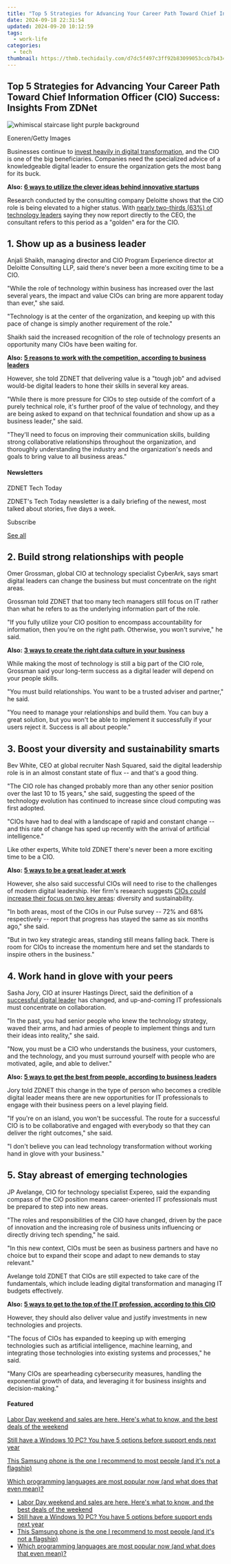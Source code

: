 ```yaml
---
title: "Top 5 Strategies for Advancing Your Career Path Toward Chief Information Officer (CIO) Success: Insights From ZDNet"
date: 2024-09-18 22:31:54
updated: 2024-09-20 10:12:59
tags:
  - work-life
categories:
  - tech
thumbnail: https://thmb.techidaily.com/d7dc5f497c3ff92b83099053ccb7b434fc4fb16a570e502a336cc42130adb602.jpg
---
```


## Top 5 Strategies for Advancing Your Career Path Toward Chief Information Officer (CIO) Success: Insights From ZDNet

![whimiscal staircase light purple background](https://www.zdnet.com/a/img/resize/bc901cf993617cfe513bb0adb3e0a53d2891f4f6/2024/08/06/86938e90-1597-4269-8aaf-dc2dd3af7d8b/gettyimages-1297427555.jpg?auto=webp&width=1280)

Eoneren/Getty Images

Businesses continue to [invest heavily in digital transformation](https://www.zdnet.com/article/every-enterprise-plans-to-increase-ai-spending-next-year/#link=%7B%22role%22:%22standard%22,%22href%22:%22https://www.zdnet.com/article/every-enterprise-plans-to-increase-ai-spending-next-year/%22,%22target%22:%22%22,%22absolute%22:%22%22,%22linkText%22:%22invest%20heavily%20in%20digital%20transformation%22%7D), and the CIO is one of the big beneficiaries. Companies need the specialized advice of a knowledgeable digital leader to ensure the organization gets the most bang for its buck.

**Also:** [**6 ways to utilize the clever ideas behind innovative startups**](https://www.zdnet.com/article/6-ways-to-exploit-the-clever-ideas-in-innovative-startups/#link=%7B%22role%22:%22standard%22,%22href%22:%22https://www.zdnet.com/article/6-ways-to-exploit-the-clever-ideas-in-innovative-startups/%22,%22target%22:%22%5Fblank%22,%22absolute%22:%22%22,%22linkText%22:%226%20ways%20to%20utilize%20the%20clever%20ideas%20behind%20innovative%20startups%22%7D)

Research conducted by the consulting company Deloitte shows that the CIO role is being elevated to a higher status. With [nearly two-thirds (63%) of technology leaders](https://www2.deloitte.com/us/en/pages/about-deloitte/articles/press-releases/cio-perspectives-new-deloitte-survey-unveils-technology-leaders-current-priorities-performance-and-competencies.html#link=%7B%22role%22:%22standard%22,%22href%22:%22https://www2.deloitte.com/us/en/pages/about-deloitte/articles/press-releases/cio-perspectives-new-deloitte-survey-unveils-technology-leaders-current-priorities-performance-and-competencies.html%22,%22target%22:%22%22,%22absolute%22:%22%22,%22linkText%22:%22nearly%20two-thirds%20%2863%%29%20of%20technology%20leaders%22%7D) saying they now report directly to the CEO, the consultant refers to this period as a "golden" era for the CIO.

## 1\. Show up as a business leader

Anjali Shaikh, managing director and CIO Program Experience director at Deloitte Consulting LLP, said there's never been a more exciting time to be a CIO.

"While the role of technology within business has increased over the last several years, the impact and value CIOs can bring are more apparent today than ever," she said.

"Technology is at the center of the organization, and keeping up with this pace of change is simply another requirement of the role."

Shaikh said the increased recognition of the role of technology presents an opportunity many CIOs have been waiting for.

**Also:** [**5 reasons to work with the competition, according to business leaders**](https://www.zdnet.com/article/5-reasons-to-work-with-the-competition-according-to-business-leaders/#link=%7B%22role%22:%22standard%22,%22href%22:%22https://www.zdnet.com/article/5-reasons-to-work-with-the-competition-according-to-business-leaders/%22,%22target%22:%22%22,%22absolute%22:%22%22,%22linkText%22:%225%20reasons%20to%20work%20with%20the%20competition,%20according%20to%20business%20leaders%22%7D#link=%7B%22role%22:%22standard%22,%22href%22:%22https://www.zdnet.com/article/5-reasons-to-work-with-the-competition-according-to-business-leaders/#link=%7B%22role%22:%22standard%22,%22href%22:%22https://www.zdnet.com/article/5-reasons-to-work-with-the-competition-according-to-business-leaders/%22,%22target%22:%22%22,%22absolute%22:%22%22,%22linkText%22:%225%20reasons%20to%20work%20with%20the%20competition,%20according%20to%20business%20leaders%22%7D%22,%22target%22:%22%22,%22absolute%22:%22%22,%22linkText%22:%22%3Cstrong%3E5%20reasons%20to%20work%20with%20the%20competition,%20according%20to%20business%20leaders%3C/strong%3E%22%7D)

However, she told ZDNET that delivering value is a "tough job" and advised would-be digital leaders to hone their skills in several key areas.

"While there is more pressure for CIOs to step outside of the comfort of a purely technical role, it's further proof of the value of technology, and they are being asked to expand on that technical foundation and show up as a business leader," she said.

"They'll need to focus on improving their communication skills, building strong collaborative relationships throughout the organization, and thoroughly understanding the industry and the organization's needs and goals to bring value to all business areas." 

#### Newsletters

ZDNET Tech Today

ZDNET's Tech Today newsletter is a daily briefing of the newest, most talked about stories, five days a week.

 Subscribe

[See all](https://www.zdnet.com/newsletters/)

## 2\. Build strong relationships with people

Omer Grossman, global CIO at technology specialist CyberArk, says smart digital leaders can change the business but must concentrate on the right areas.

Grossman told ZDNET that too many tech managers still focus on IT rather than what he refers to as the underlying information part of the role.

"If you fully utilize your CIO position to encompass accountability for information, then you're on the right path. Otherwise, you won't survive," he said.

**Also:** [**3 ways to create the right data culture in your business**](https://www.zdnet.com/article/three-ways-to-create-the-right-data-culture-in-your-business/#link=%7B%22role%22:%22standard%22,%22href%22:%22https://www.zdnet.com/article/three-ways-to-create-the-right-data-culture-in-your-business/%22,%22target%22:%22%22,%22absolute%22:%22%22,%22linkText%22:%223%20ways%20to%20create%20the%20right%20data%20culture%20in%20your%20business%22%7D#link=%7B%22role%22:%22standard%22,%22href%22:%22https://www.zdnet.com/article/three-ways-to-create-the-right-data-culture-in-your-business/#link=%7B%22role%22:%22standard%22,%22href%22:%22https://www.zdnet.com/article/three-ways-to-create-the-right-data-culture-in-your-business/%22,%22target%22:%22%22,%22absolute%22:%22%22,%22linkText%22:%223%20ways%20to%20create%20the%20right%20data%20culture%20in%20your%20business%22%7D%22,%22target%22:%22%22,%22absolute%22:%22%22,%22linkText%22:%22%3Cstrong%3E3%20ways%20to%20create%20the%20right%20data%20culture%20in%20your%20business%3C/strong%3E%22%7D)

While making the most of technology is still a big part of the CIO role, Grossman said your long-term success as a digital leader will depend on your people skills.

"You must build relationships. You want to be a trusted adviser and partner," he said.

"You need to manage your relationships and build them. You can buy a great solution, but you won't be able to implement it successfully if your users reject it. Success is all about people."

## 3\. Boost your diversity and sustainability smarts

Bev White, CEO at global recruiter Nash Squared, said the digital leadership role is in an almost constant state of flux -- and that's a good thing.

"The CIO role has changed probably more than any other senior position over the last 10 to 15 years," she said, suggesting the speed of the technology evolution has continued to increase since cloud computing was first adopted.

"CIOs have had to deal with a landscape of rapid and constant change -- and this rate of change has sped up recently with the arrival of artificial intelligence."

Like other experts, White told ZDNET there's never been a more exciting time to be a CIO.

**Also:** [**5 ways to be a great leader at work**](https://www.zdnet.com/home-and-office/work-life/5-ways-to-be-a-great-leader-at-work/#link=%7B%22role%22:%22standard%22,%22href%22:%22https://www.zdnet.com/home-and-office/work-life/5-ways-to-be-a-great-leader-at-work/%22,%22target%22:%22%22,%22absolute%22:%22%22,%22linkText%22:%225%20ways%20to%20be%20a%20great%20leader%20at%20work%22%7D#link=%7B%22role%22:%22standard%22,%22href%22:%22https://www.zdnet.com/home-and-office/work-life/5-ways-to-be-a-great-leader-at-work/#link=%7B%22role%22:%22standard%22,%22href%22:%22https://www.zdnet.com/home-and-office/work-life/5-ways-to-be-a-great-leader-at-work/%22,%22target%22:%22%22,%22absolute%22:%22%22,%22linkText%22:%225%20ways%20to%20be%20a%20great%20leader%20at%20work%22%7D%22,%22target%22:%22%22,%22absolute%22:%22%22,%22linkText%22:%22%3Cstrong%3E5%20ways%20to%20be%20a%20great%20leader%20at%20work%3C/strong%3E%22%7D)

However, she also said successful CIOs will need to rise to the challenges of modern digital leadership. Her firm's research suggests [CIOs could increase their focus on two key areas](https://www.nashsquared.com/dlr-pulse-survey-2024/dlr-pulse-survey-2024#link=%7B%22role%22:%22standard%22,%22href%22:%22https://www.nashsquared.com/dlr-pulse-survey-2024/dlr-pulse-survey-2024%22,%22target%22:%22%5Fblank%22,%22absolute%22:%22%22,%22linkText%22:%22CIOs%20could%20increase%20their%20focus%20on%20two%20key%20areas%22%7D): diversity and sustainability.

"In both areas, most of the CIOs in our Pulse survey -- 72% and 68% respectively -- report that progress has stayed the same as six months ago," she said.

"But in two key strategic areas, standing still means falling back. There is room for CIOs to increase the momentum here and set the standards to inspire others in the business."

## 4\. Work hand in glove with your peers

Sasha Jory, CIO at insurer Hastings Direct, said the definition of a [successful digital leader](https://www.zdnet.com/article/it-strategy-how-to-be-an-influential-digital-leader/) has changed, and up-and-coming IT professionals must concentrate on collaboration.

"In the past, you had senior people who knew the technology strategy, waved their arms, and had armies of people to implement things and turn their ideas into reality," she said.

"Now, you must be a CIO who understands the business, your customers, and the technology, and you must surround yourself with people who are motivated, agile, and able to deliver."

**Also:** [**5 ways to get the best from people, according to business leaders**](https://www.zdnet.com/home-and-office/work-life/five-ways-to-get-the-best-from-people-at-work/#link=%7B%22role%22:%22standard%22,%22href%22:%22https://www.zdnet.com/home-and-office/work-life/five-ways-to-get-the-best-from-people-at-work/%22,%22target%22:%22%22,%22absolute%22:%22%22,%22linkText%22:%225%20ways%20to%20get%20the%20best%20from%20people,%20according%20to%20business%20leaders%22%7D#link=%7B%22role%22:%22standard%22,%22href%22:%22https://www.zdnet.com/home-and-office/work-life/five-ways-to-get-the-best-from-people-at-work/#link=%7B%22role%22:%22standard%22,%22href%22:%22https://www.zdnet.com/home-and-office/work-life/five-ways-to-get-the-best-from-people-at-work/%22,%22target%22:%22%22,%22absolute%22:%22%22,%22linkText%22:%225%20ways%20to%20get%20the%20best%20from%20people,%20according%20to%20business%20leaders%22%7D%22,%22target%22:%22%22,%22absolute%22:%22%22,%22linkText%22:%22%3Cstrong%3E5%20ways%20to%20get%20the%20best%20from%20people,%20according%20to%20business%20leaders%3C/strong%3E%22%7D)

Jory told ZDNET this change in the type of person who becomes a credible digital leader means there are new opportunities for IT professionals to engage with their business peers on a level playing field.

"If you're on an island, you won't be successful. The route for a successful CIO is to be collaborative and engaged with everybody so that they can deliver the right outcomes," she said.

"I don't believe you can lead technology transformation without working hand in glove with your business."

## 5\. Stay abreast of emerging technologies

JP Avelange, CIO for technology specialist Expereo, said the expanding compass of the CIO position means career-oriented IT professionals must be prepared to step into new areas.

"The roles and responsibilities of the CIO have changed, driven by the pace of innovation and the increasing role of business units influencing or directly driving tech spending," he said.

"In this new context, CIOs must be seen as business partners and have no choice but to expand their scope and adapt to new demands to stay relevant."

Avelange told ZDNET that CIOs are still expected to take care of the fundamentals, which include leading digital transformation and managing IT budgets effectively.

**Also:** [**5 ways to get to the top of the IT profession, according to this CIO**](https://www.zdnet.com/home-and-office/work-life/5-ways-to-get-to-the-top-of-the-it-profession-according-to-this-cio/)

However, they should also deliver value and justify investments in new technologies and projects.

"The focus of CIOs has expanded to keeping up with emerging technologies such as artificial intelligence, machine learning, and integrating those technologies into existing systems and processes," he said.

"Many CIOs are spearheading cybersecurity measures, handling the exponential growth of data, and leveraging it for business insights and decision-making."

#### Featured

[Labor Day weekend and sales are here. Here's what to know, and the best deals of the weekend](https://www.zdnet.com/article/labor-day-deals-everything-to-know-09-02-2024/ "Labor Day weekend and sales are here. Here's what to know, and the best deals of the weekend")

[Still have a Windows 10 PC? You have 5 options before support ends next year](https://www.zdnet.com/article/still-have-a-windows-10-pc-you-have-5-options-before-support-ends-next-year/ "Still have a Windows 10 PC? You have 5 options before support ends next year")

[This Samsung phone is the one I recommend to most people (and it's not a flagship)](https://www.zdnet.com/article/this-samsung-phone-is-the-one-i-recommend-to-most-people-and-its-not-a-flagship/ "This Samsung phone is the one I recommend to most people (and it's not a flagship)")

[Which programming languages are most popular now (and what does that even mean)?](https://www.zdnet.com/article/the-most-popular-programming-languages-in-2024-and-what-that-even-means/ "Which programming languages are most popular now (and what does that even mean)?")

* [Labor Day weekend and sales are here. Here's what to know, and the best deals of the weekend](https://www.zdnet.com/article/labor-day-deals-everything-to-know-09-02-2024/ "Labor Day weekend and sales are here. Here's what to know, and the best deals of the weekend")
* [Still have a Windows 10 PC? You have 5 options before support ends next year](https://www.zdnet.com/article/still-have-a-windows-10-pc-you-have-5-options-before-support-ends-next-year/ "Still have a Windows 10 PC? You have 5 options before support ends next year")
* [This Samsung phone is the one I recommend to most people (and it's not a flagship)](https://www.zdnet.com/article/this-samsung-phone-is-the-one-i-recommend-to-most-people-and-its-not-a-flagship/ "This Samsung phone is the one I recommend to most people (and it's not a flagship)")
* [Which programming languages are most popular now (and what does that even mean)?](https://www.zdnet.com/article/the-most-popular-programming-languages-in-2024-and-what-that-even-means/ "Which programming languages are most popular now (and what does that even mean)?")

<ins class="adsbygoogle"
     style="display:block"
     data-ad-format="autorelaxed"
     data-ad-client="ca-pub-7571918770474297"
     data-ad-slot="1223367746"></ins>



<ins class="adsbygoogle"
     style="display:block"
     data-ad-client="ca-pub-7571918770474297"
     data-ad-slot="8358498916"
     data-ad-format="auto"
     data-full-width-responsive="true"></ins>
